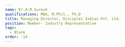 ```yaml
---
name: Dr.A.M.Suresh
qualifications: MBA, M.Phil., Ph.D
title: Managing Director, Disciples Indian Pvt. Ltd.
position: Member- Industry Representative
tags:
  - Blank
order: -14
---
```

